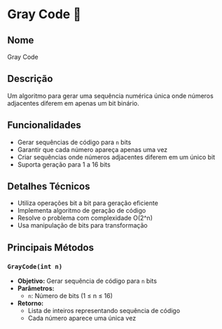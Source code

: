 # Gray Code 🔢

## Nome
Gray Code

## Descrição
Um algoritmo para gerar uma sequência numérica única onde números adjacentes diferem em apenas um bit binário.

## Funcionalidades
- Gerar sequências de código para `n` bits
- Garantir que cada número apareça apenas uma vez
- Criar sequências onde números adjacentes diferem em um único bit
- Suporta geração para 1 a 16 bits

## Detalhes Técnicos
- Utiliza operações bit a bit para geração eficiente
- Implementa algoritmo de geração de código 
- Resolve o problema com complexidade O(2^n)
- Usa manipulação de bits para transformação

## Principais Métodos

### `GrayCode(int n)`
- **Objetivo:** Gerar sequência de código para `n` bits
- **Parâmetros:**
    - `n`: Número de bits (1 ≤ n ≤ 16)
- **Retorno:**
    - Lista de inteiros representando sequência de código 
    - Cada número aparece uma única vez